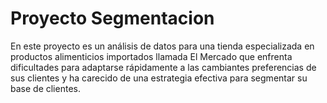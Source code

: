 # Proyecto Segmentacion
En este proyecto es un análisis de datos para una tienda especializada en productos alimenticios importados llamada El Mercado que enfrenta dificultades para adaptarse rápidamente a las cambiantes preferencias de sus clientes y ha carecido de una estrategia efectiva para segmentar su base de clientes. 

